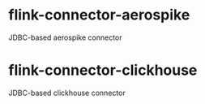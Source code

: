 # flink-connector-aerospike

 JDBC-based aerospike connector

# flink-connector-clickhouse

JDBC-based clickhouse connector